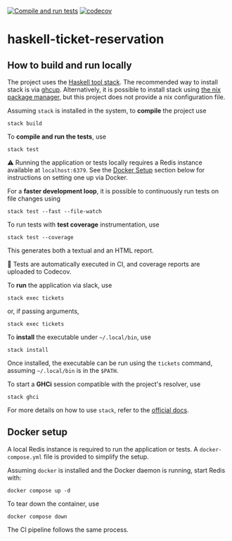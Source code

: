 [![Compile and run tests](https://github.com/alessandrocandolini/haskell-ticket-reservation/actions/workflows/ci.yml/badge.svg)](https://github.com/alessandrocandolini/haskell-ticket-reservation/actions/workflows/ci.yml) [![codecov](https://codecov.io/gh/alessandrocandolini/haskell-ticket-reservation/graph/badge.svg?token=1tCg27i1X1)](https://codecov.io/gh/alessandrocandolini/haskell-ticket-reservation)

# haskell-ticket-reservation

## How to build and run locally

The project uses the [Haskell tool stack](https://docs.haskellstack.org/en/stable/README/). The recommended way to install stack is via [ghcup](https://www.haskell.org/ghcup/).
Alternatively, it is possible to install stack using [the nix package manager](https://nixos.org/), but this project does not provide a nix configuration file.

Assuming `stack` is installed in the system, to **compile** the project use
```
stack build
```
To **compile and run the tests**, use
```
stack test
```
⚠️ Running the application or tests locally requires a Redis instance available at `localhost:6379`. See the [Docker Setup](README.md#docker-setup) section below for instructions on setting one up via Docker. 

For a **faster development loop**, it is possible to continuously run tests on file changes using
```
stack test --fast --file-watch
```
To run tests with **test coverage** instrumentation, use
```
stack test --coverage
```
This generates both a textual and an HTML report.

📌 Tests are automatically executed in CI, and coverage reports are uploaded to Codecov.

To **run** the application via slack, use
```
stack exec tickets
```
or, if passing arguments,
```
stack exec tickets
```

To **install** the executable under `~/.local/bin`, use 
```
stack install
```
Once installed, the executable can be run using the `tickets` command, assuming `~/.local/bin` is in the `$PATH`.

To start a **GHCi** session compatible with the project's resolver, use 
```
stack ghci
```
For more details on how to use `stack`, refer to the [official docs](https://docs.haskellstack.org/en/stable/).


## Docker setup

A local Redis instance is required to run the application or tests. A `docker-compose.yml` file is provided to simplify the setup.

Assuming `docker` is installed and the Docker daemon is running, start Redis with:
```
docker compose up -d
```
To tear down the container, use 
```
docker compose down
```

The CI pipeline follows the same process.
